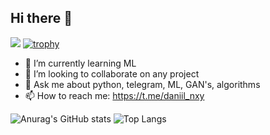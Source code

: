 ## Hi there 👋

![](https://komarev.com/ghpvc/?username=your-github-username&color=black)
[![trophy](https://github-profile-trophy.vercel.app/?username=Daniil-Nay&theme=onedark)](https://github.com/ryo-ma/github-profile-trophy)

- 🌱 I’m currently learning ML
- 👯 I’m looking to collaborate on any project
- 💬 Ask me about python, telegram, ML, GAN's, algorithms
- 📫 How to reach me: https://t.me/daniil_nxy

![Anurag's GitHub stats](https://github-readme-stats.vercel.app/api?username=Daniil-Nay&show_icons=true&theme=onedark)
![Top Langs](https://github-readme-stats.vercel.app/api/top-langs/?username=Daniil-Nay&theme=tokyonight)

